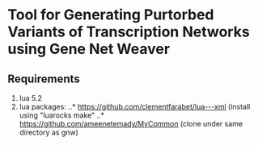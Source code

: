 # Tool for Generating Purtorbed Variants of Transcription Networks using Gene Net Weaver

## Requirements
1. lua 5.2
2. lua packages: 
..* https://github.com/clementfarabet/lua---xml (install using "luarocks make"
..* https://github.com/ameenetemady/MyCommon (clone under same directory as gnw)
